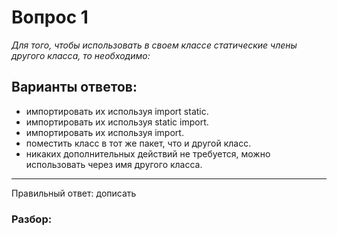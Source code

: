 # Вопрос 1
_Для того, чтобы использовать в своем классе статические члены другого класса, то необходимо:_

## Варианты ответов:

- импортировать их используя import static.
- импортировать их используя static import.
- импортировать их используя import.
- поместить класс в тот же пакет, что и другой класс.
- никаких дополнительных действий не требуется, можно использовать через имя другого класса.

___

Правильный ответ: дописать

### Разбор: